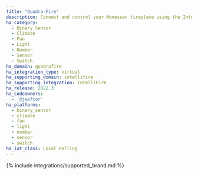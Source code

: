```yaml
---
title: "Quadra-Fire"
description: Connect and control your Monessen fireplace using the IntelliFire integration
ha_category:
  - Binary Sensor
  - Climate
  - Fan
  - Light
  - Number
  - Sensor
  - Switch
ha_domain: quadrafire
ha_integration_type: virtual
ha_supporting_domain: intellifire
ha_supporting_integration: IntelliFire
ha_release: 2022.3
ha_codeowners:
  - '@jeeftor'
ha_platforms:
  - binary_sensor
  - climate
  - fan
  - light
  - number
  - sensor
  - switch
ha_iot_class: Local Polling
---
```


{% include integrations/supported_brand.md %}
